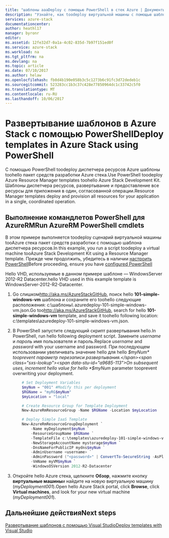```yaml
---
title: "шаблоны aaaDeploy с помощью PowerShell в стек Azure | Документы Microsoft"
description: "Узнайте, как toodeploy виртуальной машины с помощью шаблона диспетчера ресурсов и PowerShell."
services: azure-stack
documentationcenter: 
author: heathl17
manager: byronr
editor: 
ms.assetid: 12fe32d7-0a1a-4c02-835d-7b97f151ed0f
ms.service: azure-stack
ms.workload: na
ms.tgt_pltfrm: na
ms.devlang: na
ms.topic: article
ms.date: 07/10/2017
ms.author: helaw
ms.openlocfilehash: fb0d4b190e058b3c5c1273b6c91fc3d72dedeb1c
ms.sourcegitcommit: 523283cc1b3c37c428e77850964dc1c33742c5f0
ms.translationtype: MT
ms.contentlocale: ru-RU
ms.lasthandoff: 10/06/2017
---
```

# <a name="deploy-templates-in-azure-stack-using-powershell"></a><span data-ttu-id="a9685-103">Развертывание шаблонов в Azure Stack с помощью PowerShell</span><span class="sxs-lookup"><span data-stu-id="a9685-103">Deploy templates in Azure Stack using PowerShell</span></span>
<span data-ttu-id="a9685-104">С помощью PowerShell toodeploy диспетчера ресурсов Azure шаблоны toohello пакет средств разработки Azure стека.</span><span class="sxs-lookup"><span data-stu-id="a9685-104">Use PowerShell toodeploy Azure Resource Manager templates toohello Azure Stack Development Kit.</span></span>  <span data-ttu-id="a9685-105">Шаблоны диспетчера ресурсов, развертывание и предоставление все ресурсы для приложения в один, согласованной операции.</span><span class="sxs-lookup"><span data-stu-id="a9685-105">Resource Manager templates deploy and provision all resources for your application in a single, coordinated operation.</span></span>

## <a name="run-azurerm-powershell-cmdlets"></a><span data-ttu-id="a9685-106">Выполнение командлетов PowerShell для AzureRM</span><span class="sxs-lookup"><span data-stu-id="a9685-106">Run AzureRM PowerShell cmdlets</span></span>
<span data-ttu-id="a9685-107">В этом примере выполняется toodeploy сценарий виртуальной машины tooAzure стека пакет средств разработки с помощью шаблона диспетчера ресурсов.</span><span class="sxs-lookup"><span data-stu-id="a9685-107">In this example, you run a script toodeploy a virtual machine tooAzure Stack Development Kit using a Resource Manager template.</span></span>  <span data-ttu-id="a9685-108">Прежде чем продолжить, убедитесь в наличии [настроить PowerShell](azure-stack-powershell-configure-user.md)</span><span class="sxs-lookup"><span data-stu-id="a9685-108">Before proceeding, ensure you have [configured PowerShell](azure-stack-powershell-configure-user.md)</span></span>  

<span data-ttu-id="a9685-109">Hello VHD, используемые в данном примере шаблоне — WindowsServer 2012-R2 Datacenter.</span><span class="sxs-lookup"><span data-stu-id="a9685-109">hello VHD used in this example template is WindowsServer-2012-R2-Datacenter.</span></span>

1. <span data-ttu-id="a9685-110">Go слишком<http://aka.ms/AzureStackGitHub>, поиск hello **101-simple-windows-vm** шаблона и сохраните его toohello следующие расположения: c:\\шаблоны\\ azuredeploy-101-simple-windows-vm.json.</span><span class="sxs-lookup"><span data-stu-id="a9685-110">Go too<http://aka.ms/AzureStackGitHub>, search for hello **101-simple-windows-vm** template, and save it toohello following location: c:\\templates\\azuredeploy-101-simple-windows-vm.json.</span></span>
2. <span data-ttu-id="a9685-111">В PowerShell запустите следующий скрипт развертывания hello.</span><span class="sxs-lookup"><span data-stu-id="a9685-111">In PowerShell, run hello following deployment script.</span></span> <span data-ttu-id="a9685-112">Замените *username* и *пароль* имя пользователя и пароль.</span><span class="sxs-lookup"><span data-stu-id="a9685-112">Replace *username* and *password* with your username and password.</span></span> <span data-ttu-id="a9685-113">При последующем использовании увеличивать значение hello для hello *$myNum* tooprevent параметр перезаписи развертывания.</span><span class="sxs-lookup"><span data-stu-id="a9685-113">On subsequent uses, increment hello value for hello *$myNum* parameter tooprevent overwriting your deployment.</span></span>
   
   ```PowerShell
       # Set Deployment Variables
       $myNum = "001" #Modify this per deployment
       $RGName = "myRG$myNum"
       $myLocation = "local"
   
       # Create Resource Group for Template Deployment
       New-AzureRmResourceGroup -Name $RGName -Location $myLocation
   
       # Deploy Simple IaaS Template
       New-AzureRmResourceGroupDeployment `
           -Name myDeployment$myNum `
           -ResourceGroupName $RGName `
           -TemplateFile c:\templates\azuredeploy-101-simple-windows-vm.json `
           -NewStorageAccountName mystorage$myNum `
           -DnsNameForPublicIP mydns$myNum `
           -AdminUsername <username> `
           -AdminPassword ("<password>" | ConvertTo-SecureString -AsPlainText -Force) `
           -VmName myVM$myNum `
           -WindowsOSVersion 2012-R2-Datacenter
   ```
3. <span data-ttu-id="a9685-114">Откройте hello Azure стека, щелкните **Обзор**, нажмите кнопку **виртуальные машины**и найдите на новую виртуальную машину (*myDeployment001*).</span><span class="sxs-lookup"><span data-stu-id="a9685-114">Open hello Azure Stack portal, click **Browse**, click **Virtual machines**, and look for your new virtual machine (*myDeployment001*).</span></span>


## <a name="next-steps"></a><span data-ttu-id="a9685-115">Дальнейшие действия</span><span class="sxs-lookup"><span data-stu-id="a9685-115">Next steps</span></span>
[<span data-ttu-id="a9685-116">Развертывание шаблонов с помощью Visual Studio</span><span class="sxs-lookup"><span data-stu-id="a9685-116">Deploy templates with Visual Studio</span></span>](azure-stack-deploy-template-visual-studio.md)

